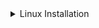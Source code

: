
<details>
  <summary>Linux Installation</summary>

  ```bash
  wget -qO- https://raw.githubusercontent.com/xiv3r/Burpsuite-Professional/main/install.sh | sudo bash
